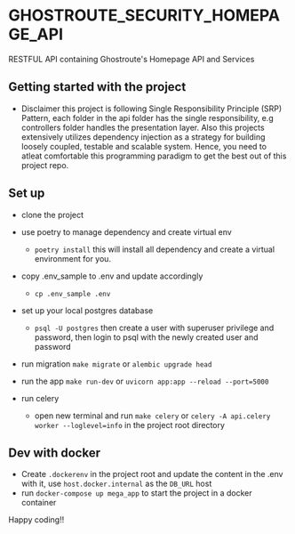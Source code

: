 # GHOSTROUTE_SECURITY_HOMEPAGE_API
RESTFUL API containing Ghostroute's Homepage API and Services

## Getting started with the project
- Disclaimer this project is following Single Responsibility Principle (SRP) Pattern, each folder in the api folder has the single responsibility, e.g controllers folder handles the presentation layer. Also this projects extensively utilizes dependency injection as a strategy for building loosely coupled, testable and scalable system. Hence, you need to atleat comfortable this programming paradigm to get the best out of this project repo.

## Set up
- clone the project
- use poetry to manage dependency and create virtual env
    - `poetry install` this will install all dependency and create a virtual environment for you.
- copy .env_sample to .env and update accordingly
    - `cp .env_sample .env`
- set up your local postgres database
    - `psql -U postgres` then create a user with superuser privilege and password, then login to psql with the newly created user and password
- run migration
    `make migrate` or `alembic upgrade head`

- run the app
    `make run-dev` or `uvicorn app:app --reload --port=5000`

- run celery
    - open new terminal and run `make celery` or `celery -A api.celery worker --loglevel=info` in the project root directory


## Dev with docker 
- Create `.dockerenv` in the project root and update the content in the .env with it, use `host.docker.internal` as the `DB_URL` host
- run  `docker-compose up mega_app` to start the project in a docker container

Happy coding!!